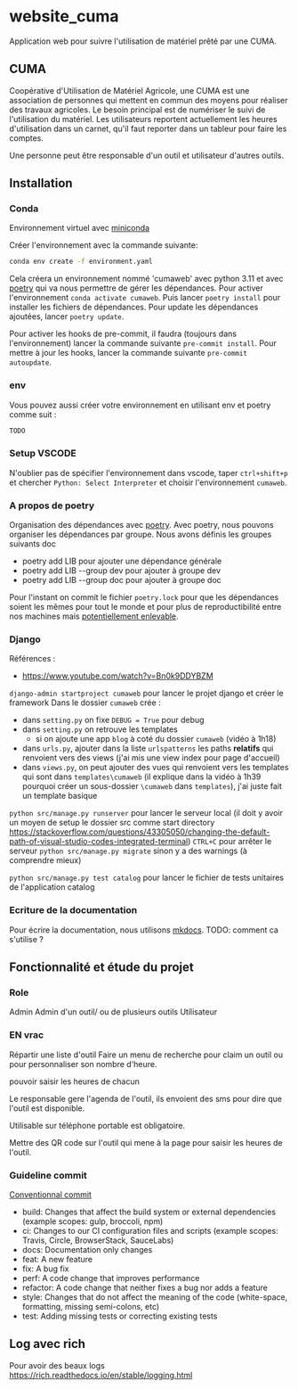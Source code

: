 # website_cuma

Application web pour suivre l'utilisation de matériel prêté par une CUMA.

## CUMA

Coopérative d'Utilisation de Matériel Agricole, une CUMA est une association de personnes qui mettent en commun des moyens pour réaliser des travaux agricoles.
Le besoin principal est de numériser le suivi de l'utilisation du matériel. Les utilisateurs reportent actuellement les heures d'utilisation dans un carnet, qu'il faut reporter dans un tableur pour faire les comptes.

Une personne peut être responsable d'un outil et utilisateur d'autres outils.

## Installation

### Conda

Environnement virtuel avec [miniconda](https://docs.conda.io/projects/miniconda/en/latest/)

Créer l'environnement avec la commande suivante:

```bash
conda env create -f environment.yaml
```

Cela créera un environnement nommé 'cumaweb' avec python 3.11 et avec [poetry](https://python-poetry.org/) qui va nous permettre de gérer les dépendances.
Pour activer l'environnement `conda activate cumaweb`. Puis lancer `poetry install` pour installer les fichiers de dépendances. Pour update les dépendances ajoutées, lancer `poetry update`.

Pour activer les hooks de pre-commit, il faudra (toujours dans l'environnement) lancer la commande suivante `pre-commit install`.
Pour mettre à jour les hooks, lancer la commande suivante `pre-commit autoupdate`.

### env

Vous pouvez aussi créer votre environnement en utilisant env et poetry comme suit :

```bash
TODO
```

### Setup VSCODE

N'oublier pas de spécifier l'environnement dans vscode, taper `ctrl+shift+p` et chercher `Python: Select Interpreter` et choisir l'environnement `cumaweb`.

### A propos de poetry

Organisation des dépendances avec [poetry](https://python-poetry.org/). Avec poetry, nous pouvons organiser les dépendances par groupe. Nous avons définis les groupes suivants doc

- poetry add LIB pour ajouter une dépendance générale
- poetry add LIB --group dev pour ajouter à groupe dev
- poetry add LIB --group doc pour ajouter à groupe doc

Pour l'instant on commit le fichier `poetry.lock` pour que les dépendances soient les mêmes pour tout le monde et pour plus de reproductibilité entre nos machines mais [potentiellement enlevable](https://python-poetry.org/docs/basic-usage/#committing-your-poetrylock-file-to-version-control).

### Django

Références :

- <https://www.youtube.com/watch?v=Bn0k9DDYBZM>

`django-admin startproject cumaweb` pour lancer le projet django et créer le framework
Dans le dossier `cumaweb` crée :

- dans `setting.py` on fixe `DEBUG = True` pour debug
- dans `setting.py` on retrouve les templates
  - si on ajoute une app `blog` à coté du dossier `cumaweb` (vidéo à 1h18)
- dans `urls.py`, ajouter dans la liste `urlspatterns` les paths **relatifs** qui renvoient vers des views (j'ai mis une view index pour page d'accueil)
- dans `views.py`, on peut ajouter des vues qui renvoient vers les templates qui sont dans `templates\cumaweb` (il explique dans la vidéo à 1h39 pourquoi créer un sous-dossier `\cumaweb` dans `templates`), j'ai juste fait un template basique

`python src/manage.py runserver` pour lancer le serveur local (il doit y avoir un moyen de setup le dossier src comme start directory <https://stackoverflow.com/questions/43305050/changing-the-default-path-of-visual-studio-codes-integrated-terminal>)
`CTRL+C` pour arrêter le serveur
`python src/manage.py migrate` sinon y a des warnings (à comprendre mieux)

`python src/manage.py test catalog` pour lancer le fichier de tests unitaires de l'application catalog

### Ecriture de la documentation

Pour écrire la documentation, nous utilisons [mkdocs](https://www.mkdocs.org/).
TODO: comment ca s'utilise ?

## Fonctionnalité et étude du projet

### Role

Admin
Admin d'un outil/ ou de plusieurs outils
Utilisateur

### EN vrac

Répartir une liste d'outil
Faire un menu de recherche pour claim un outil ou pour personnaliser son nombre d'heure.

pouvoir saisir les heures de chacun

Le responsable gere l'agenda de l'outil, ils envoient des sms pour dire que l'outil est disponible.

Utilisable sur téléphone portable est obligatoire.

Mettre des QR code sur l'outil qui mene à la page pour saisir les heures de l'outil.

### Guideline commit

[Conventionnal commit](https://www.conventionalcommits.org/en/v1.0.0/)

- build: Changes that affect the build system or external dependencies (example scopes: gulp, broccoli, npm)
- ci: Changes to our CI configuration files and scripts (example scopes: Travis, Circle, BrowserStack, SauceLabs)
- docs: Documentation only changes
- feat: A new feature
- fix: A bug fix
- perf: A code change that improves performance
- refactor: A code change that neither fixes a bug nor adds a feature
- style: Changes that do not affect the meaning of the code (white-space, formatting, missing semi-colons, etc)
- test: Adding missing tests or correcting existing tests

## Log avec rich

Pour avoir des beaux logs
<https://rich.readthedocs.io/en/stable/logging.html>
